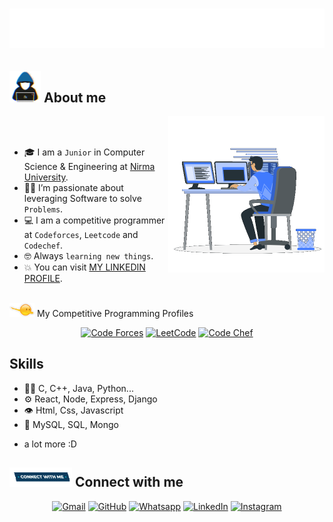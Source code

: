 <h1 align="center">
  <img src="nameSaurabhNandaniya.svg" alt="Saurabh Nandaniya" />
</h1>
	
## <picture><img src = "about_me.gif" width = 50px></picture> About me

<picture> <img align="right" src="Right_Side.gif" width = 250px></picture>

<br><br>

- 🎓 I am a `Junior` in Computer Science & Engineering at [Nirma University](https://nirmauni.ac.in/).
- :technologist: I’m passionate about leveraging Software to solve `Problems`.
- :computer: I am a competitive programmer at `Codeforces`,  `Leetcode` and  `Codechef`.
- :nerd_face: Always `learning new things`.
- :boom: You can visit [MY LINKEDIN PROFILE](https://www.linkedin.com/in/kaushal-vala-0b2818285/).
<br>
 <picture> <img src="competitive_programming_profile.png" width=40> </picture> My Competitive Programming Profiles

<p align="center">
  <a href="https://codeforces.com/profile/nandaniya_s"><img src="https://img.icons8.com/external-tal-revivo-shadow-tal-revivo/50/000000/external-codeforces-programming-competitions-and-contests-programming-community-logo-shadow-tal-revivo.png" alt="Code Forces"/></a>
	<a href="https://leetcode.com/u/22bce203/"><img src="https://img.icons8.com/external-tal-revivo-shadow-tal-revivo/50/000000/external-level-up-your-coding-skills-and-quickly-land-a-job-logo-shadow-tal-revivo.png" alt="LeetCode"/></a>
	<a href="https://www.codechef.com/users/saurabh1003"><img src="https://img.icons8.com/color/50/000000/codechef.png" alt="Code Chef"/></a>

 ## Skills
- 👨‍💻 C, C++, Java, Python...
- ⚙️ React, Node, Express, Django
- 👁️ Html, Css, Javascript
- 💽 MySQL, SQL, Mongo
+ a lot more :D

## <picture> <img src="Connect-with-me.gif" width="100px"> </picture> Connect with me
<p align="center">
	<a href="mailto:saurabhahir1003@gmail.com"><img img src="https://img.shields.io/badge/gmail-%23EA4335.svg?style=plastic&logo=gmail&logoColor=white" alt="Gmail"/></a>
	<a href="https://github.com/saurabhahir1003"><img src="https://img.shields.io/badge/github-%23181717.svg?style=plastic&logo=github&logoColor=white" alt="GitHub"/></a>
	<a href="https://wa.me/7567459128"><img src="https://img.shields.io/badge/whatsapp-%2325D366.svg?style=plastic&logo=whatsapp&logoColor=white" alt="Whatsapp"/></a>
	<a href="https://www.linkedin.com/in/saurabh-nandaniya-8970152a8/"><img src="https://img.shields.io/badge/linkedin-%230A66C2.svg?style=plastic&logo=linkedin&logoColor=white" alt="LinkedIn"/></a>
	<a href="https://www.instagram.com/saurabh_nandaniya/"><img src="https://img.shields.io/badge/instagram-%23E4405F.svg?style=plastic&logo=instagram&logoColor=white" alt="Instagram"/></a>
</p>

